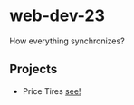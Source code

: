 ﻿# web-dev-23
How everything synchronizes? <br>

## Projects
* Price Tires [see!](https://pricetires.netlify.app/)

